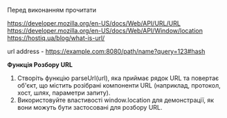 Перед виконанням прочитати

https://developer.mozilla.org/en-US/docs/Web/API/URL/URL
https://developer.mozilla.org/en-US/docs/Web/API/Window/location
https://hostiq.ua/blog/what-is-url/

url address - https://example.com:8080/path/name?query=123#hash

**Функція Розбору URL**

1. Створіть функцію parseUrl(url), яка приймає рядок URL та повертає об'єкт, що містить розібрані компоненти URL (наприклад, протокол, хост, шлях, параметри запиту).
2. Використовуйте властивості window.location для демонстрації, як вони можуть бути застосовані для розбору URL.